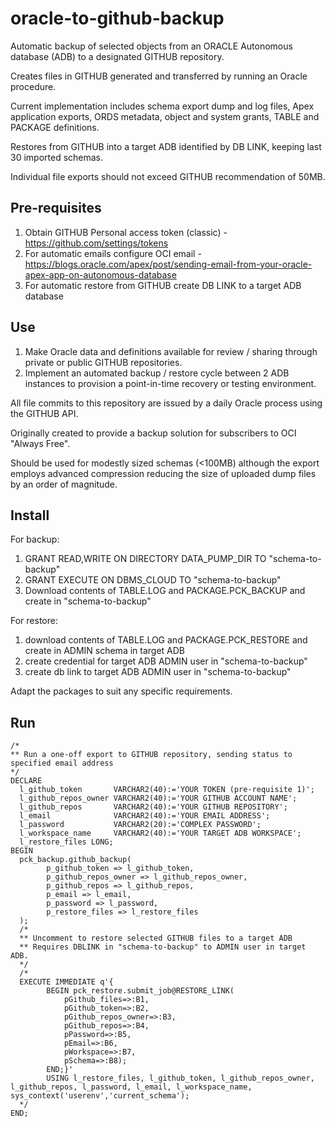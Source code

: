 # oracle-to-github-backup
Automatic backup of selected objects from an ORACLE Autonomous database (ADB) to a designated GITHUB repository.

Creates files in GITHUB generated and transferred by running an Oracle procedure.

Current implementation includes schema export dump and log files, Apex application exports, ORDS metadata, object and system grants, TABLE and PACKAGE definitions.

Restores from GITHUB into a target ADB identified by DB LINK, keeping last 30 imported schemas.

Individual file exports should not exceed GITHUB recommendation of 50MB. 

## Pre-requisites
1. Obtain GITHUB Personal access token (classic) - https://github.com/settings/tokens
2. For automatic emails configure OCI email - https://blogs.oracle.com/apex/post/sending-email-from-your-oracle-apex-app-on-autonomous-database
3. For automatic restore from GITHUB create DB LINK to a target ADB database

## Use
1. Make Oracle data and definitions available for review / sharing through private or public GITHUB repositories.
2. Implement an automated backup / restore cycle between 2 ADB instances to provision a point-in-time recovery or testing environment.

All file commits to this repository are issued by a daily Oracle process using the GITHUB API.

Originally created to provide a backup solution for subscribers to OCI "Always Free". 

Should be used for modestly sized schemas (<100MB) although the export employs advanced compression reducing the size of uploaded dump files by an order of magnitude.

## Install
For backup:
1. GRANT READ,WRITE ON DIRECTORY DATA_PUMP_DIR TO "schema-to-backup"
2. GRANT EXECUTE ON DBMS_CLOUD TO "schema-to-backup"
3. Download contents of TABLE.LOG and PACKAGE.PCK_BACKUP and create in "schema-to-backup"

For restore:
1. download contents of TABLE.LOG and PACKAGE.PCK_RESTORE and create in ADMIN schema in target ADB
2. create credential for target ADB ADMIN user in "schema-to-backup"
3. create db link to target ADB ADMIN user in "schema-to-backup"

Adapt the packages to suit any specific requirements.

## Run
```
/*
** Run a one-off export to GITHUB repository, sending status to specified email address
*/
DECLARE
  l_github_token       VARCHAR2(40):='YOUR TOKEN (pre-requisite 1)'; 
  l_github_repos_owner VARCHAR2(40):='YOUR GITHUB ACCOUNT NAME';
  l_github_repos       VARCHAR2(40):='YOUR GITHUB REPOSITORY';
  l_email              VARCHAR2(40):='YOUR EMAIL ADDRESS';  
  l_password           VARCHAR2(20):='COMPLEX PASSWORD';
  l_workspace_name     VARCHAR2(40):='YOUR TARGET ADB WORKSPACE';
  l_restore_files LONG;                
BEGIN 
  pck_backup.github_backup(
        p_github_token => l_github_token,
        p_github_repos_owner => l_github_repos_owner,
        p_github_repos => l_github_repos,
        p_email => l_email,
        p_password => l_password,
        p_restore_files => l_restore_files
  );
  /* 
  ** Uncomment to restore selected GITHUB files to a target ADB
  ** Requires DBLINK in "schema-to-backup" to ADMIN user in target ADB.
  */
  /*
  EXECUTE IMMEDIATE q'{
        BEGIN pck_restore.submit_job@RESTORE_LINK(
            pGithub_files=>:B1, 
            pGithub_token=>:B2, 
            pGithub_repos_owner=>:B3, 
            pGithub_repos=>:B4,
            pPassword=>:B5,
            pEmail=>:B6,
            pWorkspace=>:B7,
            pSchema=>:B8); 
        END;}' 
        USING l_restore_files, l_github_token, l_github_repos_owner, l_github_repos, l_password, l_email, l_workspace_name, sys_context('userenv','current_schema');
  */
END;
```

